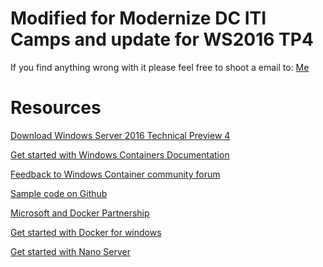 # Modified for Modernize DC ITI Camps and update for WS2016 TP4
If you find anything wrong with it please feel free to shoot a email to: 
[Me](mailto://shawnzhai@msn.com)

# Resources
[Download Windows Server 2016 Technical Preview 4](http://www.microsoft.com/en-us/evalcenter/evaluate-windows-server-technical-preview)

[Get started with Windows Containers Documentation](https://msdn.microsoft.com/virtualization/windowscontainers
)

[Feedback to Windows Container community forum](https://social.msdn.microsoft.com/Forums/en-US/home?forum=windowscontainers
)

[Sample code on Github](https://github.com/Microsoft/Virtualization-Documentation/tree/master/windows-server-container-samples
)

[Microsoft and Docker Partnership](http://www.docker.com/microsoft
)

[Get started with Docker for windows](http://docs.docker.com/windows/started 
)
 
[Get started with Nano Server](http://aka.ms/windowsserver2016ExperienceGuides
)



